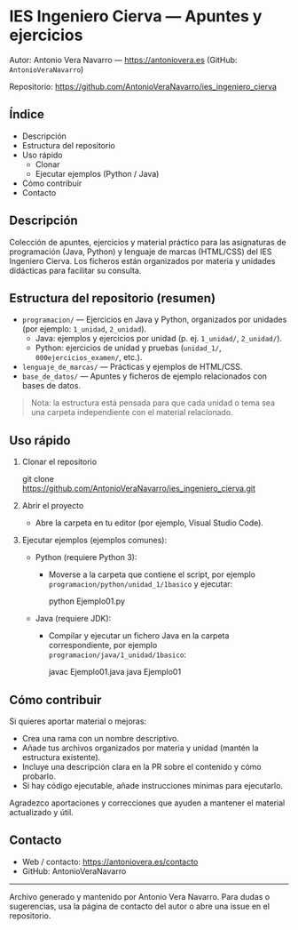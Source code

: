 # IES Ingeniero Cierva — Apuntes y ejercicios

Autor: Antonio Vera Navarro — https://antoniovera.es (GitHub: `AntonioVeraNavarro`)

Repositorio: https://github.com/AntonioVeraNavarro/ies_ingeniero_cierva

## Índice

- Descripción
- Estructura del repositorio
- Uso rápido
	- Clonar
	- Ejecutar ejemplos (Python / Java)
- Cómo contribuir
- Contacto

## Descripción

Colección de apuntes, ejercicios y material práctico para las asignaturas de programación (Java, Python) y lenguaje de marcas (HTML/CSS) del IES Ingeniero Cierva. Los ficheros están organizados por materia y unidades didácticas para facilitar su consulta.

## Estructura del repositorio (resumen)

- `programacion/` — Ejercicios en Java y Python, organizados por unidades (por ejemplo: `1_unidad`, `2_unidad`).
	- Java: ejemplos y ejercicios por unidad (p. ej. `1_unidad/`, `2_unidad/`).
	- Python: ejercicios de unidad y pruebas (`unidad_1/`, `000ejercicios_examen/`, etc.).
- `lenguaje_de_marcas/` — Prácticas y ejemplos de HTML/CSS.
- `base_de_datos/` — Apuntes y ficheros de ejemplo relacionados con bases de datos.

> Nota: la estructura está pensada para que cada unidad o tema sea una carpeta independiente con el material relacionado.

## Uso rápido

1) Clonar el repositorio

	 git clone https://github.com/AntonioVeraNavarro/ies_ingeniero_cierva.git

2) Abrir el proyecto

	 - Abre la carpeta en tu editor (por ejemplo, Visual Studio Code).

3) Ejecutar ejemplos (ejemplos comunes):

	 - Python (requiere Python 3):

		 - Moverse a la carpeta que contiene el script, por ejemplo `programacion/python/unidad_1/1basico` y ejecutar:

			 python Ejemplo01.py

	 - Java (requiere JDK):

		 - Compilar y ejecutar un fichero Java en la carpeta correspondiente, por ejemplo `programacion/java/1_unidad/1basico`:

			 javac Ejemplo01.java
			 java Ejemplo01

## Cómo contribuir

Si quieres aportar material o mejoras:

- Crea una rama con un nombre descriptivo.
- Añade tus archivos organizados por materia y unidad (mantén la estructura existente).
- Incluye una descripción clara en la PR sobre el contenido y cómo probarlo.
- Si hay código ejecutable, añade instrucciones mínimas para ejecutarlo.

Agradezco aportaciones y correcciones que ayuden a mantener el material actualizado y útil.

## Contacto

- Web / contacto: https://antoniovera.es/contacto
- GitHub: AntonioVeraNavarro

---

Archivo generado y mantenido por Antonio Vera Navarro. Para dudas o sugerencias, usa la página de contacto del autor o abre una issue en el repositorio.